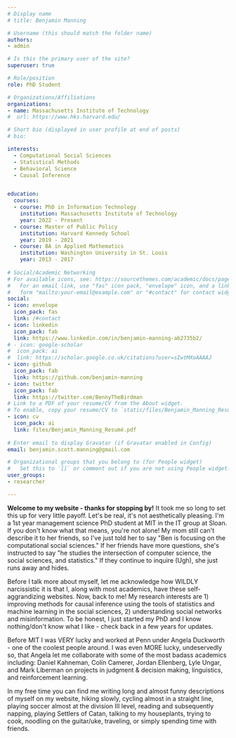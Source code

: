 ```yaml
---
# Display name
# title: Benjamin Manning

# Username (this should match the folder name)
authors: 
- admin

# Is this the primary user of the site?
superuser: true

# Role/position
role: PhD Student

# Organizations/Affiliations
organizations:
- name: Massachusetts Institute of Technology
#  url: https://www.hks.harvard.edu/

# Short bio (displayed in user profile at end of posts)
# bio: 

interests:
  - Computational Social Sciences
  - Statistical Methods
  - Behavioral Science
  - Causal Inference


education:
  courses:
  - course: PhD in Information Technology
    institution: Massachusetts Institute of Technology
    year: 2022 - Present
  - course: Master of Public Policy
    institution: Harvard Kennedy School
    year: 2019 - 2021
  - course: BA in Applied Mathematics
    institution: Washington University in St. Louis
    year: 2013 - 2017
    
# Social/Academic Networking
# For available icons, see: https://sourcethemes.com/academic/docs/page-builder/#icons
#   For an email link, use "fas" icon pack, "envelope" icon, and a link in the
#   form "mailto:your-email@example.com" or "#contact" for contact widget.
social:
- icon: envelope
  icon_pack: fas
  link: /#contact
- icon: linkedin
  icon_pack: fab
  link: https://www.linkedin.com/in/benjamin-manning-ab2735b2/
# - icon: google-scholar
#  icon_pack: ai
#  link: https://scholar.google.co.uk/citations?user=sIwtMXoAAAAJ
- icon: github
  icon_pack: fab
  link: https://github.com/benjamin-manning
- icon: twitter
  icon_pack: fab
  link: https://twitter.com/BennyTheBirdman
# Link to a PDF of your resume/CV from the About widget.
# To enable, copy your resume/CV to `static/files/Benjamin_Manning_Resumé.pdf` and uncomment the lines below.
- icon: cv
  icon_pack: ai
  link: files/Benjamin_Manning_Resumé.pdf
  
# Enter email to display Gravatar (if Gravatar enabled in Config)
email: benjamin.scott.manning@gmail.com

# Organizational groups that you belong to (for People widget)
#   Set this to `[]` or comment out if you are not using People widget.
user_groups:
- researcher

---
```

**Welcome to my website - thanks for stopping by!** It took me so long to set this up for very little payoff. Let's be real, it's not aesthetically pleasing. I'm a 1st year management science PhD student at MIT in the IT group at Sloan. If you don't know what that means, you're not alone! My mom still can't describe it to her friends, so I've just told her to say "Ben is focusing on the computational social sciences." If her friends have more questions, she's instructed to say "he studies the intersection of computer science, the social sciences, and statistics." If they continue to inquire (Ugh), she just runs away and hides.

Before I talk more about myself, let me acknowledge how WILDLY narcissistic it is that I, along with most academics, have these self-aggrandizing websites. Now, back to me! My research interests are 1) improving methods for causal inference using the tools of statistics and machine learning in the social sciences, 2) understanding social networks and misinformation. To be honest, I just started my PhD and I know nothing/don't know what I like - check back in a few years for updates.

Before MIT I was VERY lucky and worked at Penn under Angela Duckworth - one of the coolest people around. I was even MORE lucky, undeservedly so, that Angela let me collaborate with some of the most badass academics including: Daniel Kahneman, Colin Camerer, Jordan Ellenberg, Lyle Ungar, and Mark Liberman on projects in judgment & decision making, linguistics, and reinforcement learning. 

In my free time you can find me writing long and almost funny descriptions of myself on my website, hiking slowly, cycling almost in a straight line, playing soccer almost at the division III level, reading and subsequently napping, playing Settlers of Catan, talking to my houseplants, trying to cook, noodling on the guitar/uke, traveling, or simply spending time with friends.

